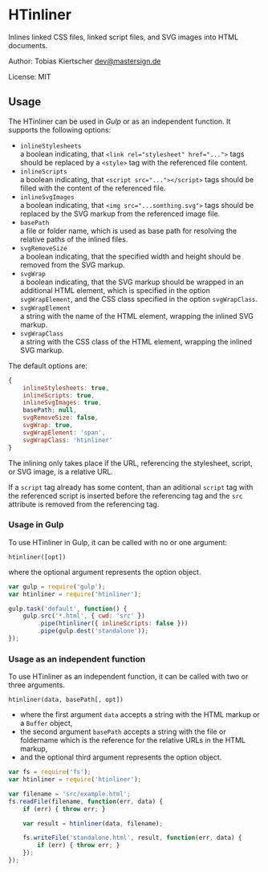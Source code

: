 # HTinliner

Inlines linked CSS files, linked script files, and SVG images into HTML documents.

Author: Tobias Kiertscher <dev@mastersign.de>

License: MIT

## Usage

The HTinliner can be used in *Gulp* or as an independent function.
It supports the following options:

* `inlineStylesheets`  
  a boolean indicating, that `<link rel="stylesheet" href="...">` tags should be replaced by a `<style>` tag with the referenced file content.
* `inlineScripts`  
  a boolean indicating, that `<script src="..."></script>` tags should be
  filled with the content of the referenced file.
* `inlineSvgImages`  
  a boolean indicating, that `<img src="...somthing.svg">` tags should be
  replaced by the SVG markup from the referenced image file.
* `basePath`  
  a file or folder name, which is used as base path for resolving the relative paths of the inlined files.
* `svgRemoveSize`  
  a boolean indicating, that the specified width and height should be removed
  from the SVG markup.
* `svgWrap`  
  a boolean indicating, that the SVG markup should be wrapped in an additional
  HTML element, which is specified in the option `svgWrapElement`, 
  and the CSS class specified in the option `svgWrapClass`.
* `svgWrapElement`  
  a string with the name of the HTML element, wrapping the inlined SVG markup.
* `svgWrapClass`  
  a string with the CSS class of the HTML element, wrapping the inlined SVG markup.

The default options are:

```js
{
    inlineStylesheets: true,
    inlineScripts: true,
    inlineSvgImages: true,
    basePath; null,
    svgRemoveSize: false,
    svgWrap: true,
    svgWrapElement: 'span',
    svgWrapClass: 'htinliner'
}
```

The inlining only takes place if the URL, referencing the stylesheet, script, or SVG image, is a relative URL. 

If a `script` tag already has some content, than an aditional `script` tag
with the referenced script is inserted before the referencing tag 
and the `src` attribute is removed from the referencing tag.

### Usage in Gulp

To use HTinliner in Gulp, it can be called with no or one argument:

`htinliner([opt])`

where the optional argument represents the option object.

```js
var gulp = require('gulp');
var htinliner = require('htinliner');

gulp.task('default', function() {
    gulp.src('*.html', { cwd: 'src' })
        .pipe(htinliner({ inlineScripts: false }))
        .pipe(gulp.dest('standalone'));
});
```

### Usage as an independent function

To use HTinliner as an independent function, it can be called with
two or three arguments.

`htinliner(data, basePath[, opt])`

* where the first argument `data` accepts a string with the HTML markup or a `Buffer` object, 
* the second argument `basePath` accepts a string with the file or foldername
which is the reference for the relative URLs in the HTML markup,
* and the optional third argument represents the option object.

```js
var fs = require('fs');
var htinliner = require('htinliner');

var filename = 'src/example.html';
fs.readFile(filename, function(err, data) {
    if (err) { throw err; }

    var result = htinliner(data, filename);

    fs.writeFile('standalone.html', result, function(err, data) {
        if (err) { throw err; }
    });
});
```
